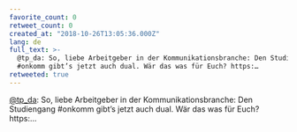 ```yaml
---
favorite_count: 0
retweet_count: 0
created_at: "2018-10-26T13:05:36.000Z"
lang: de
full_text: >-
  @tp_da: So, liebe Arbeitgeber in der Kommunikationsbranche: Den Studiengang
  #onkomm gibt’s jetzt auch dual. Wär das was für Euch? https:…
retweeted: true
---
```


[@tp_da](https://twitter.com/tp_da): So, liebe Arbeitgeber in der
Kommunikationsbranche: Den Studiengang #onkomm gibt’s jetzt auch dual. Wär das
was für Euch? https:…

